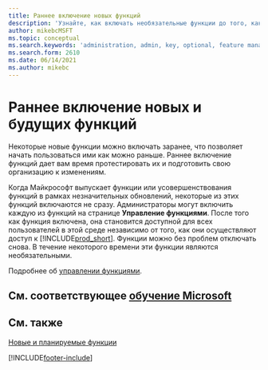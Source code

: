 ```yaml
---
title: Раннее включение новых функций
description: 'Узнайте, как включать необязательные функции до того, как они станут обязательными.'
author: mikebcMSFT
ms.topic: conceptual
ms.search.keywords: 'administration, admin, key, optional, feature management, early access, preview'
ms.search.form: 2610
ms.date: 06/14/2021
ms.author: mikebc
---
```


# <a name="enabling-new-and-upcoming-features-ahead-of-time" />Раннее включение новых и будущих функций

Некоторые новые функции можно включать заранее, что позволяет начать пользоваться ими как можно раньше. Раннее включение функций дает вам время протестировать их и подготовить свою организацию к изменениям.

Когда Майкрософт выпускает функции или усовершенствования функций в рамках незначительных обновлений, некоторые из этих функций включаются не сразу. Администраторы могут включить каждую из функций на странице **Управление функциями**. После того как функция включена, она становится доступной для всех пользователей в этой среде независимо от того, как они осуществляют доступ к [!INCLUDE[prod_short](includes/prod_short.md)]. Функции можно без проблем отключать снова. В течение некоторого времени эти функции являются необязательными.

Подробнее об [управлении функциями](/dynamics365/business-central/dev-itpro/administration/feature-management).  

## <a name="see-related-microsoft-training" />См. соответствующее [обучение Microsoft](/training/modules/admin-online-dynamics-365-business-central/)

## <a name="see-also" />См. также

[Новые и планируемые функции](/dynamics365-release-plan/2021wave1/)  


[!INCLUDE[footer-include](includes/footer-banner.md)]
